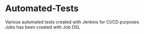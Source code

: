 # Automated-Tests
Various automated tests created with Jenkins for CI/CD purposes <br/>
Jobs has been created with Job DSL
